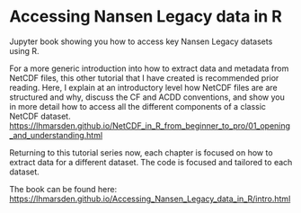 # Accessing Nansen Legacy data in R

Jupyter book showing you how to access key Nansen Legacy datasets using R.

For a more generic introduction into how to extract data and metadata from NetCDF files, this other tutorial that I have created is recommended prior reading. Here, I explain at an introductory level how NetCDF files are are structured and why, discuss the CF and ACDD conventions, and show you in more detail how to access all the different components of a classic NetCDF dataset. https://lhmarsden.github.io/NetCDF_in_R_from_beginner_to_pro/01_opening_and_understanding.html

Returning to this tutorial series now, each chapter is focused on how to extract data for a different dataset. The code is focused and tailored to each dataset.

The book can be found here:
https://lhmarsden.github.io/Accessing_Nansen_Legacy_data_in_R/intro.html
